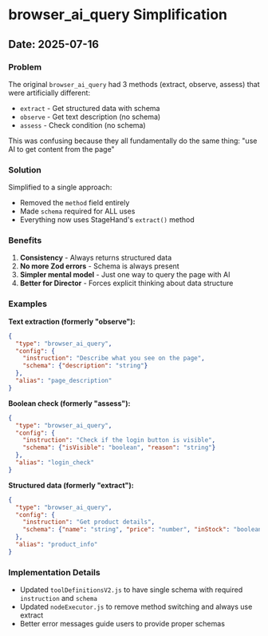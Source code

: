 # browser_ai_query Simplification

## Date: 2025-07-16

### Problem
The original `browser_ai_query` had 3 methods (extract, observe, assess) that were artificially different:
- `extract` - Get structured data with schema
- `observe` - Get text description (no schema)
- `assess` - Check condition (no schema)

This was confusing because they all fundamentally do the same thing: "use AI to get content from the page"

### Solution
Simplified to a single approach:
- Removed the `method` field entirely
- Made `schema` required for ALL uses
- Everything now uses StageHand's `extract()` method

### Benefits
1. **Consistency** - Always returns structured data
2. **No more Zod errors** - Schema is always present
3. **Simpler mental model** - Just one way to query the page with AI
4. **Better for Director** - Forces explicit thinking about data structure

### Examples

**Text extraction (formerly "observe"):**
```json
{
  "type": "browser_ai_query",
  "config": {
    "instruction": "Describe what you see on the page",
    "schema": {"description": "string"}
  },
  "alias": "page_description"
}
```

**Boolean check (formerly "assess"):**
```json
{
  "type": "browser_ai_query", 
  "config": {
    "instruction": "Check if the login button is visible",
    "schema": {"isVisible": "boolean", "reason": "string"}
  },
  "alias": "login_check"
}
```

**Structured data (formerly "extract"):**
```json
{
  "type": "browser_ai_query",
  "config": {
    "instruction": "Get product details",
    "schema": {"name": "string", "price": "number", "inStock": "boolean"}
  },
  "alias": "product_info"
}
```

### Implementation Details
- Updated `toolDefinitionsV2.js` to have single schema with required `instruction` and `schema`
- Updated `nodeExecutor.js` to remove method switching and always use extract
- Better error messages guide users to provide proper schemas